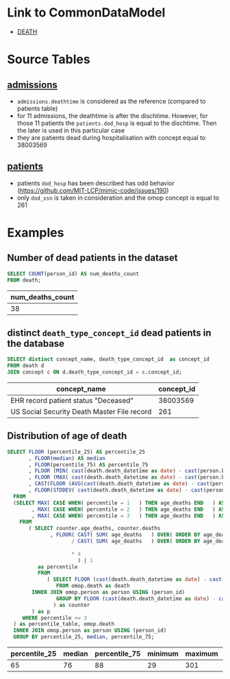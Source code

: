# Link to CommonDataModel
- [DEATH](https://github.com/OHDSI/CommonDataModel/wiki/DEATH)

# Source Tables

## [admissions](https://mimic.physionet.org/mimictables/admissions/)

- `admissions.deathtime` is considered as the reference (compared to patients table)
- for 11 admissions, the deathtime is after the dischtime. However, for those 11 patients the `patients.dod_hosp` is equal to the dischtime. Then the later is used in this particular case
- they are patients dead during hospitalisation with concept equal to 38003569

## [patients](https://mimic.physionet.org/mimictables/patients/)

- patients `dod_hosp` has been described has odd behavior (https://github.com/MIT-LCP/mimic-code/issues/190)
- only `dod_ssn` is taken in consideration and the omop concept is equal to 261

# Examples

## Number of dead patients in the dataset
``` sql
SELECT COUNT(person_id) AS num_deaths_count
FROM death;
```
| num_deaths_count |
|------------------|
|               38|

## distinct `death_type_concept_id` dead patients in the database
``` sql
SELECT distinct concept_name, death_type_concept_id  as concept_id
FROM death d
JOIN concept c ON d.death_type_concept_id = c.concept_id;
```
|                concept_name                 | concept_id |
|---------------------------------------------|------------|
| EHR record patient status "Deceased"        |   38003569|
| US Social Security Death Master File record |        261|

## Distribution of age of death

``` sql
SELECT FLOOR (percentile_25) AS percentile_25
       , FLOOR(median) AS median
       , FLOOR(percentile_75) AS percentile_75
       , FLOOR (MIN( cast(death.death_datetime as date) - cast(person.birth_datetime as date) )  / 365.242  )    AS minimum
       , FLOOR (MAX( cast(death.death_datetime as date) - cast(person.birth_datetime as date) )  / 365.242  )    AS maximum
       , CAST(FLOOR (AVG(cast(death.death_datetime as date) - cast(person.birth_datetime as date))  / 365.242 ) AS INTEGER)   AS mean
       , FLOOR(STDDEV( cast(death.death_datetime as date) - cast(person.birth_datetime as date) )  / 365.242  ) AS stddev
  FROM
  (SELECT MAX( CASE WHEN( percentile = 1   ) THEN age_deaths END   ) AS percentile_25
        , MAX( CASE WHEN( percentile = 2   ) THEN age_deaths END   ) AS median
        , MAX( CASE WHEN( percentile = 3   ) THEN age_deaths END   ) AS percentile_75
    FROM
       ( SELECT counter.age_deaths, counter.deaths
              , FLOOR( CAST( SUM( age_deaths   ) OVER( ORDER BY age_deaths ROWS UNBOUNDED PRECEDING   ) AS DECIMAL   )
                     / CAST( SUM( age_deaths   ) OVER( ORDER BY age_deaths ROWS BETWEEN UNBOUNDED PRECEDING
                                                                        AND UNBOUNDED FOLLOWING   )  AS DECIMAL   )
                     * 4
                       ) | 1
          as percentile
          FROM
             ( SELECT FLOOR (cast(death.death_datetime as date) - cast(person.birth_datetime as date))  / 365.242 as age_deaths, count(*) AS deaths
                FROM omop.death as death
		INNER JOIN omop.person as person USING (person_id)
                GROUP BY FLOOR (cast(death.death_datetime as date) - cast(person.birth_datetime as date))
               ) as counter
        ) as p
     WHERE percentile <= 3
  ) as percentile_table, omop.death
  INNER JOIN omop.person as person USING (person_id)
  GROUP BY percentile_25, median, percentile_75;
```
| percentile_25 | median | percentile_75 | minimum | maximum | mean | stddev |
|---------------|--------|---------------|---------|---------|------|--------|
|            65 |     76 |            88 |      29 |     301 |   87 |     64|
